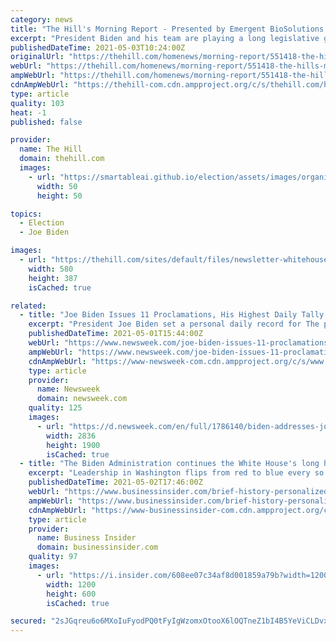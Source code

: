 ```yaml
---
category: news
title: "The Hill's Morning Report - Presented by Emergent BioSolutions - Biden sales pitch heads to Virginia and Louisiana"
excerpt: "President Biden and his team are playing a long legislative game, albeit with a short time frame. As weekend television talk shows revealed, the president’s efforts are at the starting point to secure another $4 trillion in spending for infrastructure and expanded government benefits,"
publishedDateTime: 2021-05-03T10:24:00Z
originalUrl: "https://thehill.com/homenews/morning-report/551418-the-hills-morning-report"
webUrl: "https://thehill.com/homenews/morning-report/551418-the-hills-morning-report"
ampWebUrl: "https://thehill.com/homenews/morning-report/551418-the-hills-morning-report?amp"
cdnAmpWebUrl: "https://thehill-com.cdn.ampproject.org/c/s/thehill.com/homenews/morning-report/551418-the-hills-morning-report?amp"
type: article
quality: 103
heat: -1
published: false

provider:
  name: The Hill
  domain: thehill.com
  images:
    - url: "https://smartableai.github.io/election/assets/images/organizations/thehill.com-50x50.jpg"
      width: 50
      height: 50

topics:
  - Election
  - Joe Biden

images:
  - url: "https://thehill.com/sites/default/files/newsletter-whitehouse_040321getty.jpg"
    width: 580
    height: 387
    isCached: true

related:
  - title: "Joe Biden Issues 11 Proclamations, His Highest Daily Tally So Far"
    excerpt: "President Joe Biden set a personal daily record for The president issued 11 proclamations on April 30. Proclamations are statements that serve a variety of functions, such as issuing a directive, acknowledging an event or person,"
    publishedDateTime: 2021-05-01T15:44:00Z
    webUrl: "https://www.newsweek.com/joe-biden-issues-11-proclamations-his-highest-daily-tally-so-far-1588054"
    ampWebUrl: "https://www.newsweek.com/joe-biden-issues-11-proclamations-his-highest-daily-tally-so-far-1588054?amp=1"
    cdnAmpWebUrl: "https://www-newsweek-com.cdn.ampproject.org/c/s/www.newsweek.com/joe-biden-issues-11-proclamations-his-highest-daily-tally-so-far-1588054?amp=1"
    type: article
    provider:
      name: Newsweek
      domain: newsweek.com
    quality: 125
    images:
      - url: "https://d.newsweek.com/en/full/1786140/biden-addresses-joint-session-congress.jpg"
        width: 2836
        height: 1900
        isCached: true
  - title: "The Biden Administration continues the White House's long history of personalizing everything, from pens to cookies to shovels"
    excerpt: "Leadership in Washington flips from red to blue every so often, but one thing always seems to remain the same: a dedication to personalization."
    publishedDateTime: 2021-05-02T17:46:00Z
    webUrl: "https://www.businessinsider.com/brief-history-personalized-white-house-items-candies-shovels-president-2021-5"
    ampWebUrl: "https://www.businessinsider.com/brief-history-personalized-white-house-items-candies-shovels-president-2021-5?amp"
    cdnAmpWebUrl: "https://www-businessinsider-com.cdn.ampproject.org/c/s/www.businessinsider.com/brief-history-personalized-white-house-items-candies-shovels-president-2021-5?amp"
    type: article
    provider:
      name: Business Insider
      domain: businessinsider.com
    quality: 97
    images:
      - url: "https://i.insider.com/608ee07c34af8d001859a79b?width=1200&format=jpeg"
        width: 1200
        height: 600
        isCached: true

secured: "2sJGqreu6o6MXoIuFyodPQ0tFyIgWzomxOtooX6lOQTneZ1bI4B5YeViCLDvxMAldtpeIDOTaCGLk/vcyPaKRbQxfOSYqRIE9rrDJJVwO560AkA7MNTqtxL/knRHwec0okUEaTqF4DF011EIjkcTebZRQtMAkp0361Fy6XcKj2VVh/yCiSbWdIoPMiArA8LErv1kbDDltkC1kH0c0xrY3r8+zc+dAp86wYHm8oOei8eAPN2rCiAhhJGEI1gVeJTpKcMmAgIc4i8x3bBICDIqRS+o5zFneyBdaf5Jzw5vE1n4J6VlMNJKwaSp/WffEuUkIyuxQxohZTDs8inxMD3ql7Nxh9qD/LilHCVB//SWCfU=;vrgasDBQhxjn1xESge6N7w=="
---
```


